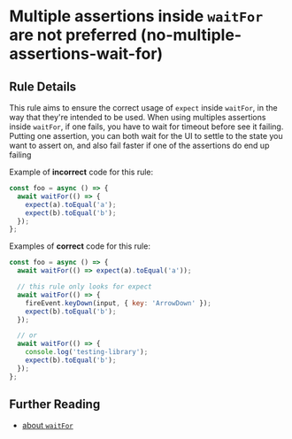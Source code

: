 # Multiple assertions inside `waitFor` are not preferred (no-multiple-assertions-wait-for)

## Rule Details

This rule aims to ensure the correct usage of `expect` inside `waitFor`, in the way that they're intended to be used.
When using multiples assertions inside `waitFor`, if one fails, you have to wait for timeout before see it failing.
Putting one assertion, you can both wait for the UI to settle to the state you want to assert on,
and also fail faster if one of the assertions do end up failing

Example of **incorrect** code for this rule:

```js
const foo = async () => {
  await waitFor(() => {
    expect(a).toEqual('a');
    expect(b).toEqual('b');
  });
};
```

Examples of **correct** code for this rule:

```js
const foo = async () => {
  await waitFor(() => expect(a).toEqual('a'));

  // this rule only looks for expect
  await waitFor(() => {
    fireEvent.keyDown(input, { key: 'ArrowDown' });
    expect(b).toEqual('b');
  });

  // or
  await waitFor(() => {
    console.log('testing-library');
    expect(b).toEqual('b');
  });
};
```

## Further Reading

- [about `waitFor`](https://testing-library.com/docs/dom-testing-library/api-async#waitfor)
